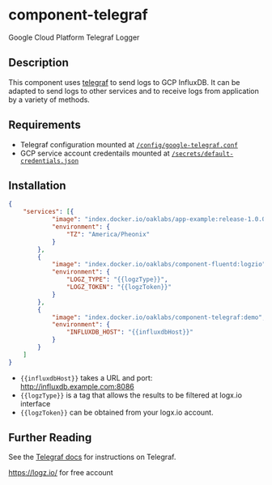 # component-telegraf

Google Cloud Platform Telegraf Logger

## Description

This component uses
[telegraf](https://docs.influxdata.com/telegraf/v1.11) to send
logs to GCP InfluxDB. It can be adapted to send logs to other
services and to receive logs from application by a variety of methods.

## Requirements

* Telegraf configuration mounted at [`/config/google-telegraf.conf`](./config/google-telegraf.conf)
* GCP service account credentails mounted at [`/secrets/default-credentials.json`](./secrets/default-credentials.json)

## Installation

``` json
{
    "services": [{
            "image": "index.docker.io/oaklabs/app-example:release-1.0.0",
            "environment": {
                "TZ": "America/Pheonix"
            }
        },
        {
            "image": "index.docker.io/oaklabs/component-fluentd:logzio",
            "environment": {
                "LOGZ_TYPE": "{{logzType}}",
                "LOGZ_TOKEN": "{{logzToken}}"
            }
        },
        {
            "image": "index.docker.io/oaklabs/component-telegraf:demo",
            "environment": {
                "INFLUXDB_HOST": "{{influxdbHost}}"
            }
        }
    ]
}

```

* `{{influxdbHost}}` takes a URL and port: http://influxdb.example.com:8086
* `{{logzType}}` is a tag that allows the results to be filtered at logx.io interface
* `{{logzToken}}` can be obtained from your logx.io account.

## Further Reading

See the
[Telegraf docs](https://github.com/influxdata/telegraf) for instructions on Telegraf.

https://logz.io/ for free account
